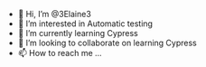 - 👋 Hi, I’m @3Elaine3
- 👀 I’m interested in Automatic testing
- 🌱 I’m currently learning Cypress
- 💞️ I’m looking to collaborate on learning Cypress
- 📫 How to reach me ...

<!---
3Elaine3/3Elaine3 is a ✨ special ✨ repository because its `README.md` (this file) appears on your GitHub profile.
You can click the Preview link to take a look at your changes.
--->
